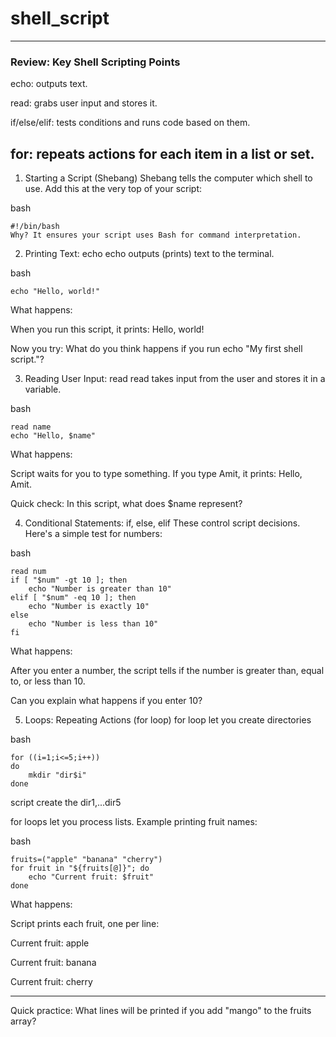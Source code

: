 # shell_script

---
### Review: Key Shell Scripting Points
echo: outputs text.

read: grabs user input and stores it.

if/else/elif: tests conditions and runs code based on them.

for: repeats actions for each item in a list or set.
---
1. Starting a Script (Shebang)
Shebang tells the computer which shell to use. Add this at the very top of your script:

bash
```
#!/bin/bash
Why? It ensures your script uses Bash for command interpretation.​
```
2. Printing Text: echo
echo outputs (prints) text to the terminal.

bash
```
echo "Hello, world!"
```
What happens:

When you run this script, it prints: Hello, world!

Now you try: What do you think happens if you run echo "My first shell script."?

3. Reading User Input: read
read takes input from the user and stores it in a variable.

bash
```
read name
echo "Hello, $name"
```
What happens:

Script waits for you to type something. If you type Amit, it prints: Hello, Amit.

Quick check: In this script, what does $name represent?

4. Conditional Statements: if, else, elif
These control script decisions. Here's a simple test for numbers:

bash
```
read num
if [ "$num" -gt 10 ]; then
    echo "Number is greater than 10"
elif [ "$num" -eq 10 ]; then
    echo "Number is exactly 10"
else
    echo "Number is less than 10"
fi
```
What happens:

After you enter a number, the script tells if the number is greater than, equal to, or less than 10.

Can you explain what happens if you enter 10?

5. Loops: Repeating Actions (for loop)
for loop let you create directories

bash
```
for ((i=1;i<=5;i++))
do
    mkdir "dir$i"
done
```
script create the dir1,...dir5

for loops let you process lists. Example printing fruit names:

bash
```
fruits=("apple" "banana" "cherry")
for fruit in "${fruits[@]}"; do
    echo "Current fruit: $fruit"
done
```
What happens:

Script prints each fruit, one per line:

Current fruit: apple

Current fruit: banana

Current fruit: cherry

---

Quick practice: What lines will be printed if you add "mango" to the fruits array?

